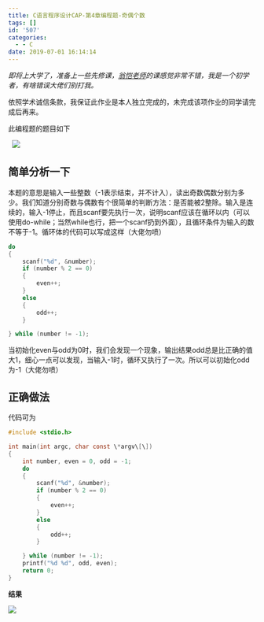 ```yaml
---
title: C语言程序设计CAP-第4章编程题-奇偶个数
tags: []
id: '507'
categories:
  - - C
date: 2019-07-01 16:14:14
---
```


_即将上大学了，准备上一些先修课，[翁恺老师](https://www.icourse163.org/u/wengkai)的课感觉非常不错，我是一个初学者，有啥错误大佬们别打我。_

依照学术诚信条款，我保证此作业是本人独立完成的，未完成该项作业的同学请完成后再来。

此编程题的题目如下

  ![](https://wordpress-1253676827.file.myqcloud.com/wp-content/uploads/2019/07/微信截图_20190701153959.png)

## 简单分析一下

本题的意思是输入一些整数（-1表示结束，并不计入），读出奇数偶数分别为多少。我们知道分别奇数与偶数有个很简单的判断方法：是否能被2整除。输入是连续的，输入-1停止，而且scanf要先执行一次，说明scanf应该在循环以内（可以使用do-while；当然while也行，把一个scanf扔到外面），且循环条件为输入的数不等于-1。循环体的代码可以写成这样（大佬勿喷）

```c
do
{
    scanf("%d", &number);
    if (number % 2 == 0)
    {
        even++;
    }
    else
    {
        odd++;
    }

} while (number != -1);
```

当初始化even与odd为0时，我们会发现一个现象，输出结果odd总是比正确的值大1，细心一点可以发现，当输入-1时，循环又执行了一次。所以可以初始化odd为-1（大佬勿喷）

## 正确做法

代码可为

```c
#include <stdio.h>

int main(int argc, char const \*argv\[\])
{
    int number, even = 0, odd = -1;
    do
    {
        scanf("%d", &number);
        if (number % 2 == 0)
        {
            even++;
        }
        else
        {
            odd++;
        }

    } while (number != -1);
    printf("%d %d", odd, even);
    return 0;
}
```

**结果**

![](https://wordpress-1253676827.file.myqcloud.com/wp-content/uploads/2019/07/TIM截图20190701161338.png)
